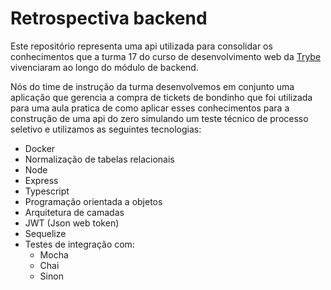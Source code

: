 # Retrospectiva backend

Este repositório representa uma api utilizada para consolidar os conhecimentos que a turma 17 do curso de desenvolvimento web da [Trybe](www.betrybe.com) vivenciaram ao longo do módulo de backend.

Nós do time de instrução da turma desenvolvemos em conjunto uma aplicação que gerencia a compra de tickets de bondinho que foi utilizada para uma aula pratica de como aplicar esses conhecimentos para a construção de uma api do zero simulando um teste técnico de processo seletivo e utilizamos as seguintes tecnologias:

- Docker
- Normalização de tabelas relacionais
- Node
- Express
- Typescript
- Programação orientada a objetos
- Arquitetura de camadas
- JWT (Json web token)
- Sequelize
- Testes de integração com:
  - Mocha
  - Chai
  - Sinon
  
